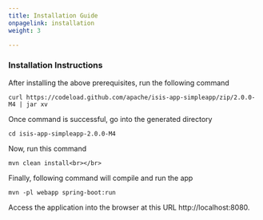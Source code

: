 ```yaml
---
title: Installation Guide
onpagelink: installation
weight: 3

---
```


### **Installation Instructions**

After installing the above prerequisites, run the following command

 ```
 curl https://codeload.github.com/apache/isis-app-simpleapp/zip/2.0.0-M4 | jar xv
```

Once command is successful, go into the generated directory

 ```
 cd isis-app-simpleapp-2.0.0-M4
```

Now, run this command

 ```
 mvn clean install<br></br>
```

Finally, following command will compile and run the app

 ```
mvn -pl webapp spring-boot:run
```

Access the application into the browser at this URL http://localhost:8080.

